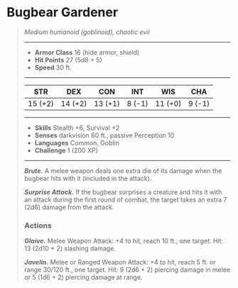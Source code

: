 # Bugbear Gardener
>*Medium humanoid (goblinoid), chaotic evil*
>___
>- **Armor Class** 16 (hide armor, shield)
>- **Hit Points** 27 (5d8 + 5)
>- **Speed** 30 ft.
>___
>|STR|DEX|CON|INT|WIS|CHA|
>|:---:|:---:|:---:|:---:|:---:|:---:|
>|15 (+2)|14 (+2)|13 (+1)|8 (-1)|11 (+0)|9 (-1)|
>___
>- **Skills** Stealth +6, Survival +2
>- **Senses** darkvision 60 ft., passive Perception 10
>- **Languages** Common, Goblin
>- **Challenge** 1 (200 XP)
>___
>***Brute.*** A melee weapon deals one extra die of its damage when the bugbear hits with it (included in the attack).  
>
>***Surprise Attack.*** If the bugbear surprises a creature and hits it with an attack during the first round of combat, the target takes an extra 7 (2d6) damage from the attack.  
>
>### Actions
>***Glaive.*** Melee Weapon Attack: +4 to hit, reach 10 ft., one target. Hit: 13 (2d10 + 2) slashing damage.  
>
>***Javelin.*** Melee  or Ranged Weapon Attack: +4 to hit, reach 5 ft. or range 30/120 ft., one target. Hit: 9 (2d6 + 2) piercing damage in melee or 5 (1d6 + 2) piercing damage at range.